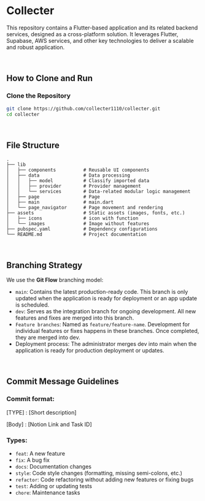  # **Collecter**

This repository contains a Flutter-based application and its related backend services, designed as a cross-platform solution. It leverages Flutter, Supabase, AWS services, and other key technologies to deliver a scalable and robust application.

<br>

## **How to Clone and Run**

### **Clone the Repository**
```bash
git clone https://github.com/collecter1110/collecter.git
cd collecter
```
<br>

## **File Structure**
```
.
├── lib
│   ├── components          # Reusable UI components
│   ├── data                # Data processing
│   │   ├── model           # Classify imported data
│   │   ├── provider        # Provider management
│   │   └── services        # Data-related modular logic management
│   ├── page                # Page
│   ├── main                # main.dart
│   └── page_navigator      # Page movement and rendering
├── assets                  # Static assets (images, fonts, etc.)
│   ├── icons               # icon with function
│   └── images              # Image without features
├── pubspec.yaml            # Dependency configurations
└── README.md               # Project documentation

```

<br>

## **Branching Strategy**

We use the **Git Flow** branching model:

- `main`: Contains the latest production-ready code. This branch is only updated when the application is ready for deployment or an app update is scheduled.
- `dev`: Serves as the integration branch for ongoing development. All new features and fixes are merged into this branch.
- `Feature branches`: Named as `feature/feature-name`. Development for individual features or fixes happens in these branches. Once completed, they are merged into dev.
- Deployment process: The administrator merges dev into main when the application is ready for production deployment or updates.

<br>
  
## **Commit Message Guidelines**

### **Commit format:**

[TYPE] : [Short description]

[Body] : [Notion Link and Task ID]


### **Types:**

- `feat`: A new feature
- `fix`: A bug fix
- `docs`: Documentation changes
- `style`: Code style changes (formatting, missing semi-colons, etc.)
- `refactor`: Code refactoring without adding new features or fixing bugs
- `test`: Adding or updating tests
- `chore`: Maintenance tasks


